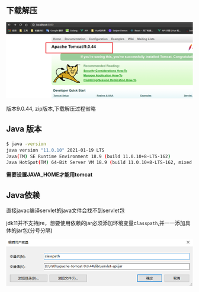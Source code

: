 

## 下载解压

![image-20210317225647170](servlet%E7%8E%AF%E5%A2%83%E9%85%8D%E7%BD%AE/image-20210317225647170.png)

版本9.0.44, zip版本,下载解压过程省略



## Java 版本

```bash
$ java -version
java version "11.0.10" 2021-01-19 LTS
Java(TM) SE Runtime Environment 18.9 (build 11.0.10+8-LTS-162)
Java HotSpot(TM) 64-Bit Server VM 18.9 (build 11.0.10+8-LTS-162, mixed mode)
```

**需要设置JAVA_HOME才能用tomcat**



## Java依赖

直接javac编译servlet的java文件会找不到servlet包  

jdk11并不支持jre，想要使用依赖的jar必须添加环境变量c`lasspath`,并一一添加具体的jar包(分号分隔)

![image-20210317230009342](servlet%E7%8E%AF%E5%A2%83%E9%85%8D%E7%BD%AE/image-20210317230009342.png)